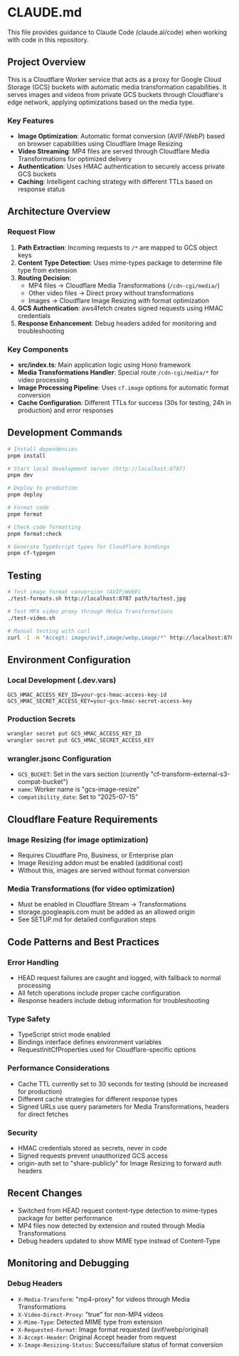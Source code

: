 # CLAUDE.md

This file provides guidance to Claude Code (claude.ai/code) when working with code in this repository.

## Project Overview

This is a Cloudflare Worker service that acts as a proxy for Google Cloud Storage (GCS) buckets with automatic media transformation capabilities. It serves images and videos from private GCS buckets through Cloudflare's edge network, applying optimizations based on the media type.

### Key Features
- **Image Optimization**: Automatic format conversion (AVIF/WebP) based on browser capabilities using Cloudflare Image Resizing
- **Video Streaming**: MP4 files are served through Cloudflare Media Transformations for optimized delivery
- **Authentication**: Uses HMAC authentication to securely access private GCS buckets
- **Caching**: Intelligent caching strategy with different TTLs based on response status

## Architecture Overview

### Request Flow
1. **Path Extraction**: Incoming requests to `/*` are mapped to GCS object keys
2. **Content Type Detection**: Uses mime-types package to determine file type from extension
3. **Routing Decision**:
   - MP4 files → Cloudflare Media Transformations (`/cdn-cgi/media/`)
   - Other video files → Direct proxy without transformations
   - Images → Cloudflare Image Resizing with format optimization
4. **GCS Authentication**: aws4fetch creates signed requests using HMAC credentials
5. **Response Enhancement**: Debug headers added for monitoring and troubleshooting

### Key Components
- **src/index.ts**: Main application logic using Hono framework
- **Media Transformations Handler**: Special route `/cdn-cgi/media/*` for video processing
- **Image Processing Pipeline**: Uses `cf.image` options for automatic format conversion
- **Cache Configuration**: Different TTLs for success (30s for testing, 24h in production) and error responses

## Development Commands

```bash
# Install dependencies
pnpm install

# Start local development server (http://localhost:8787)
pnpm dev

# Deploy to production
pnpm deploy

# Format code
pnpm format

# Check code formatting
pnpm format:check

# Generate TypeScript types for Cloudflare bindings
pnpm cf-typegen
```

## Testing

```bash
# Test image format conversion (AVIF/WebP)
./test-formats.sh http://localhost:8787 path/to/test.jpg

# Test MP4 video proxy through Media Transformations
./test-video.sh

# Manual testing with curl
curl -I -H "Accept: image/avif,image/webp,image/*" http://localhost:8787/test.jpg
```

## Environment Configuration

### Local Development (.dev.vars)
```
GCS_HMAC_ACCESS_KEY_ID=your-gcs-hmac-access-key-id
GCS_HMAC_SECRET_ACCESS_KEY=your-gcs-hmac-secret-access-key
```

### Production Secrets
```bash
wrangler secret put GCS_HMAC_ACCESS_KEY_ID
wrangler secret put GCS_HMAC_SECRET_ACCESS_KEY
```

### wrangler.jsonc Configuration
- `GCS_BUCKET`: Set in the vars section (currently "cf-transform-external-s3-compat-bucket")
- `name`: Worker name is "gcs-image-resize"
- `compatibility_date`: Set to "2025-07-15"

## Cloudflare Feature Requirements

### Image Resizing (for image optimization)
- Requires Cloudflare Pro, Business, or Enterprise plan
- Image Resizing addon must be enabled (additional cost)
- Without this, images are served without format conversion

### Media Transformations (for video optimization)
- Must be enabled in Cloudflare Stream → Transformations
- storage.googleapis.com must be added as an allowed origin
- See SETUP.md for detailed configuration steps

## Code Patterns and Best Practices

### Error Handling
- HEAD request failures are caught and logged, with fallback to normal processing
- All fetch operations include proper cache configuration
- Response headers include debug information for troubleshooting

### Type Safety
- TypeScript strict mode enabled
- Bindings interface defines environment variables
- RequestInitCfProperties used for Cloudflare-specific options

### Performance Considerations
- Cache TTL currently set to 30 seconds for testing (should be increased for production)
- Different cache strategies for different response types
- Signed URLs use query parameters for Media Transformations, headers for direct fetches

### Security
- HMAC credentials stored as secrets, never in code
- Signed requests prevent unauthorized GCS access
- origin-auth set to "share-publicly" for Image Resizing to forward auth headers

## Recent Changes
- Switched from HEAD request content-type detection to mime-types package for better performance
- MP4 files now detected by extension and routed through Media Transformations
- Debug headers updated to show MIME type instead of Content-Type

## Monitoring and Debugging

### Debug Headers
- `X-Media-Transform`: "mp4-proxy" for videos through Media Transformations
- `X-Video-Direct-Proxy`: "true" for non-MP4 videos
- `X-Mime-Type`: Detected MIME type from extension
- `X-Requested-Format`: Image format requested (avif/webp/original)
- `X-Accept-Header`: Original Accept header from request
- `X-Image-Resizing-Status`: Success/failure status of format conversion